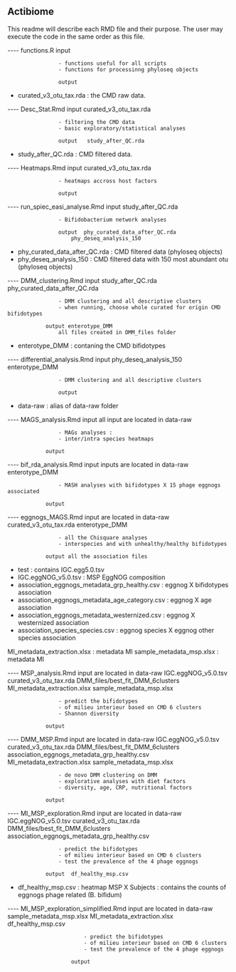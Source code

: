 ## Actibiome

This readme will describe each RMD file and their purpose.
The user may execute the code in the same order as this file.


---- functions.R			input

					- functions useful for all scripts
					- functions for processinng phyloseq objects

					output


- curated_v3_otu_tax.rda : the CMD raw data.


---- Desc_Stat.Rmd			input	 curated_v3_otu_tax.rda 

					- filtering the CMD data
					- basic exploratory/statistical analyses

					output	 study_after_QC.rda


- study_after_QC.rda : CMD filtered data.


---- Heatmaps.Rmd			input	 curated_v3_otu_tax.rda

					- heatmaps accross host factors

					output


---- run_spiec_easi_analyse.Rmd		input	 study_after_QC.rda

					- Bifidobacterium network analyses

					output 	phy_curated_data_after_QC.rda
						phy_deseq_analysis_150


- phy_curated_data_after_QC.rda : CMD filtered data (phyloseq objects)
- phy_deseq_analysis_150 : CMD filtered data with 150 most abundant otu (phyloseq objects)



---- DMM_clustering.Rmd		input	study_after_QC.rda
					phy_curated_data_after_QC.rda

					- DMM clustering and all descriptive clusters
					- when running, choose whole curated for origin CMD bifidotypes

				output enterotype_DMM
					all files created in DMM_files folder


- enterotype_DMM : contaning the CMD bifidotypes


---- differential_analysis.Rmd		input	phy_deseq_analysis_150
						enterotype_DMM

					- DMM clustering and all descriptive clusters

					output


- data-raw : alias of data-raw folder



---- MAGS_analysis.Rmd		input	all input are located in data-raw

					- MAGs analyses :
					- inter/intra species heatmaps

				output


---- bif_rda_analysis.Rmd	input	inputs are located in data-raw
					enterotype_DMM

					- MASH analyses with bifidotypes X 15 phage eggnogs associated

				output



---- eggnogs_MAGS.Rmd		input 	are located in data-raw
					curated_v3_otu_tax.rda
					enterotype_DMM

					- all the Chisquare analyses
					- interspecies and with unhealthy/healthy bifidotypes

				output all the association files

- test : contains IGC.egg5.0.tsv
- IGC.eggNOG_v5.0.tsv : MSP EggNOG composition
- association_eggnogs_metadata_grp_healthy.csv : eggnog X bifidotypes association
- association_eggnogs_metadata_age_category.csv : eggnog X age association
- association_eggnogs_metadata_westernized.csv : eggnog X westernized association
- association_species_species.csv : eggnog species X eggnog other species  association

MI_metadata_extraction.xlsx : metadata MI
sample_metadata_msp.xlsx : metadata MI


---- MSP_analysis.Rmd		input 	are located in data-raw
					IGC.eggNOG_v5.0.tsv
					curated_v3_otu_tax.rda
					DMM_files/best_fit_DMM_6clusters
					MI_metadata_extraction.xlsx
					sample_metadata_msp.xlsx

					- predict the bifidotypes
					- of milieu interieur based on CMD 6 clusters
					- Shannon diversity

				output



---- DMM_MSP.Rmd		input 	are located in data-raw
					IGC.eggNOG_v5.0.tsv
					curated_v3_otu_tax.rda
					DMM_files/best_fit_DMM_6clusters
					association_eggnogs_metadata_grp_healthy.csv
					MI_metadata_extraction.xlsx
					sample_metadata_msp.xlsx

					- de novo DMM clustering on DMM
					- explorative analyses with diet factors
					- diversity, age, CRP, nutritional factors

				output


---- MI_MSP_exploration.Rmd	input 	are located in data-raw
					IGC.eggNOG_v5.0.tsv
					curated_v3_otu_tax.rda
					DMM_files/best_fit_DMM_6clusters
					association_eggnogs_metadata_grp_healthy.csv

					- predict the bifidotypes
					- of milieu interieur based on CMD 6 clusters
					- test the prevalence of the 4 phage eggnogs

				output  df_healthy_msp.csv

- df_healthy_msp.csv : heatmap MSP X Subjects : contains the counts of  eggnogs phage related (B. bifidum)


---- MI_MSP_exploration_simplified.Rmd		input 	are located in data-raw
							sample_metadata_msp.xlsx
							MI_metadata_extraction.xlsx
							df_healthy_msp.csv

							- predict the bifidotypes
							- of milieu interieur based on CMD 6 clusters
							- test the prevalence of the 4 phage eggnogs

						output


